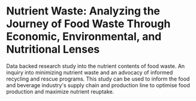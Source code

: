 # Nutrient Waste: Analyzing the Journey of Food Waste Through Economic, Environmental, and Nutritional Lenses

Data backed research study into the nutrient contents of food waste. An inquiry into minimizing nutrient waste and an advocacy of informed recycling and rescue programs. This study can be used to inform the food and beverage industry's supply chain and production line to optimise food production and maximize nutrient reuptake.

